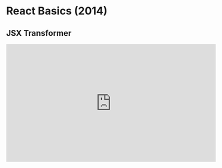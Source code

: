 <Head>
  <title>Learn React | React Basics (2014) > JSX Transformer</title>
</Head>

# React Basics (2014)

## JSX Transformer

<iframe width="560" height="315" src="https://www.youtube.com/embed/xiZ5nD_DAlY" frameborder="0" allow="autoplay; encrypted-media" allowfullscreen></iframe>
